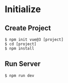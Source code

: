 # Initialize

## Create Project
```
$ npm init vue@3 [project]
$ cd [project]
$ npm install
```
## Run Server
```
$ npm run dev
```
